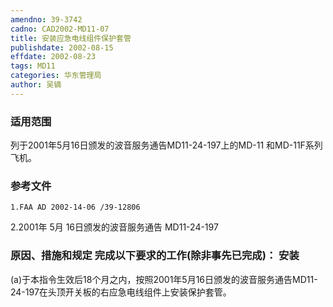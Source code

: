 ```yaml
---
amendno: 39-3742
cadno: CAD2002-MD11-07
title: 安装应急电线组件保护套管
publishdate: 2002-08-15
effdate: 2002-08-23
tags: MD11
categories: 华东管理局
author: 吴镝
---
```


### 适用范围 
列于2001年5月16日颁发的波音服务通告MD11-24-197上的MD-11
和MD-11F系列飞机。

<!--more-->
### 参考文件
    1.FAA AD 2002-14-06 /39-12806 
2.2001年 5月 16日颁发的波音服务通告 MD11-24-197 

### 原因、措施和规定     完成以下要求的工作(除非事先已完成)： 安装
 (a)于本指令生效后18个月之内，按照2001年5月16日颁发的波音服务通告MD11-24-197在头顶开关板的右应急电线组件上安装保护套管。
